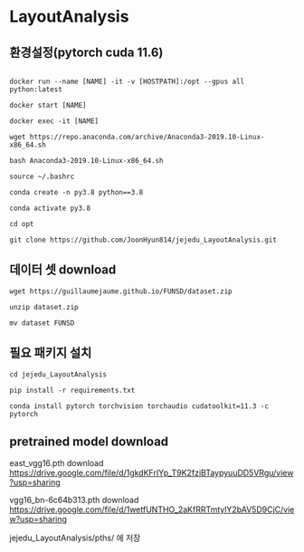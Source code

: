 # LayoutAnalysis

## 환경설정(pytorch cuda 11.6)
```

docker run --name [NAME] -it -v [HOSTPATH]:/opt --gpus all python:latest

docker start [NAME]

docker exec -it [NAME] 

wget https://repo.anaconda.com/archive/Anaconda3-2019.10-Linux-x86_64.sh

bash Anaconda3-2019.10-Linux-x86_64.sh

source ~/.bashrc

conda create -n py3.8 python==3.8

conda activate py3.8

cd opt

git clone https://github.com/JoonHyun814/jejedu_LayoutAnalysis.git
```

## 데이터 셋 download
```
wget https://guillaumejaume.github.io/FUNSD/dataset.zip

unzip dataset.zip

mv dataset FUNSD
```
## 필요 패키지 설치
```
cd jejedu_LayoutAnalysis

pip install -r requirements.txt

conda install pytorch torchvision torchaudio cudatoolkit=11.3 -c pytorch
```

## pretrained model download

east_vgg16.pth download
https://drive.google.com/file/d/1gkdKFrIYp_T9K2fziBTaypyuuDD5VRgu/view?usp=sharing

vgg16_bn-6c64b313.pth download
https://drive.google.com/file/d/1wetfUNTHO_2aKfRRTmtylY2bAV5D9CjC/view?usp=sharing

jejedu_LayoutAnalysis/pths/ 에 저장
